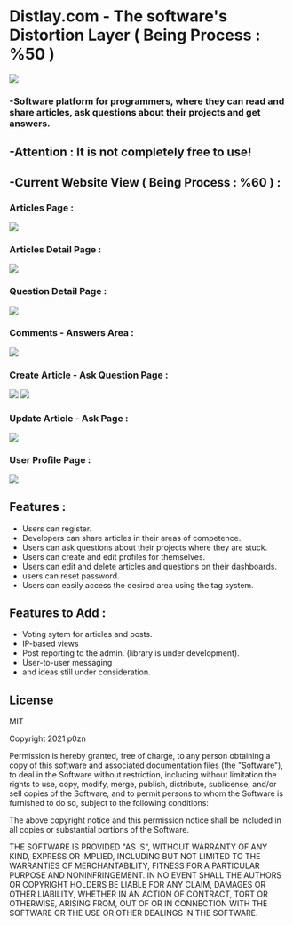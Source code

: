 # Distlay.com - The software's Distortion Layer ( Being Process : %50 )
![](https://www.linkpicture.com/q/content-logo.png)
### -Software platform for programmers, where they can read and share articles, ask questions about their projects and get answers.

## -Attention : It is not completely free to use!

## -Current Website View ( Being Process : %60 ) : 

### Articles Page : 
![](https://www.linkpicture.com/q/article_1.png)

### Articles Detail Page : 
![](https://www.linkpicture.com/q/article-detail.png)

### Question Detail Page : 
![](https://www.linkpicture.com/q/quesdetail.png)

### Comments - Answers Area : 
![](https://www.linkpicture.com/q/comments.png)

### Create Article - Ask Question Page : 
![](https://www.linkpicture.com/q/ask-question.png)
![](https://www.linkpicture.com/q/create-article.png)

### Update Article - Ask Page : 
![](https://www.linkpicture.com/q/update.png)

### User Profile Page :
![](https://www.linkpicture.com/q/progile.png)

## Features : 

- Users can register.
- Developers can share articles in their areas of competence.
- Users can ask questions about their projects where they are stuck.
- Users can create and edit profiles for themselves.
- Users can edit and delete articles and questions on their dashboards.
- users can reset password.
- Users can easily access the desired area using the tag system.

## Features to Add : 

- Voting sytem for articles and posts.
- IP-based views
- Post reporting to the admin. (library is under development).
- User-to-user messaging
- and ideas still under consideration.


## License


MIT

Copyright 2021 p0zn

Permission is hereby granted, free of charge, to any person obtaining a copy of this software and associated documentation files (the "Software"), to deal in the Software without restriction, including without limitation the rights to use, copy, modify, merge, publish, distribute, sublicense, and/or sell copies of the Software, and to permit persons to whom the Software is furnished to do so, subject to the following conditions:

The above copyright notice and this permission notice shall be included in all copies or substantial portions of the Software.

THE SOFTWARE IS PROVIDED "AS IS", WITHOUT WARRANTY OF ANY KIND, EXPRESS OR IMPLIED, INCLUDING BUT NOT LIMITED TO THE WARRANTIES OF MERCHANTABILITY, FITNESS FOR A PARTICULAR PURPOSE AND NONINFRINGEMENT. IN NO EVENT SHALL THE AUTHORS OR COPYRIGHT HOLDERS BE LIABLE FOR ANY CLAIM, DAMAGES OR OTHER LIABILITY, WHETHER IN AN ACTION OF CONTRACT, TORT OR OTHERWISE, ARISING FROM, OUT OF OR IN CONNECTION WITH THE SOFTWARE OR THE USE OR OTHER DEALINGS IN THE SOFTWARE.


